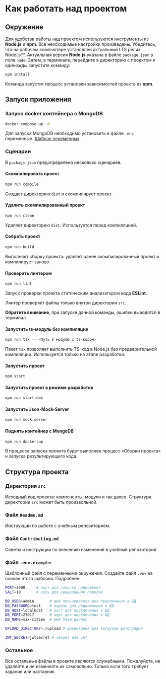 # Как работать над проектом

## Окружение

Для удобства работы над проектом используются инструменты из **Node.js** и **npm**. Все необходимые настройки произведены. Убедитесь, что на рабочем компьютере установлен актуальный LTS релиз Node.js**. Актуальная версия **Node.js** указана в файле `package.json` в поле `node`. Затем, в терминале, перейдите в директорию с проектом и _единожды_ запустите команду:

```bash
npm install
```
Команда запустит процесс установки зависимостей проекта из **npm**.

## Запуск приложения

### Запуск docker контейнера с MongoDB

```bash
docker compose up -d
```

Для запуска MongoDB необходимо установить в файле `.env` переменные. [Шаблон переменных](#env-example).

### Сценарии

В `package.json` предопределено несколько сценариев.

#### Скомпилировать проект

```bash
npm run compile
```

Создаст директорию `dist` и скомпилирует проект.

#### Удалить скомпилированный проект

```bash
npm run clean
```

Удаляет директорию `dist`. Используется перед компиляцией.

#### Собрать проект

```bash
npm run build
```

Выполняет сборку проекта: удаляет ранее скомпилированный проект и компилирует заново.

#### Проверить линтером

```bash
npm run lint
```

Запуск проверки проекта статическим анализатором кода **ESLint**.

Линтер проверяет файлы только внутри директории `src`.

**Обратите внимание**, при запуске данной команды, ошибки выводятся в терминал.

#### Запустить ts-модуль без компиляции

```bash
npm run tsx -- <Путь к модулю с ts-кодом>
```

Пакет `tsx` позволяет выполнить TS-код в Node.js без предварительной компиляции. Используется только на этапе разработки.

#### Запустить проект

```bash
npm start
```

#### Запустить проект в режиме разработки

```bash
npm run start:dev
```

#### Запустить Json-Mock-Server

```bash
npm run mock:server
```

#### Поднять контейнер с MongoDB

```bash
npm run docker:up
```

В процессе запуска проекта будет выполнен процесс «Сборки проекта» и запуска результирующего кода.

## Структура проекта

### Директория `src`

Исходный код проекта: компоненты, модули и так далее. Структура директории `src` может быть произвольной.

### Файл `Readme.md`

Инструкции по работе с учебным репозиторием.

### Файл `Contributing.md`

Советы и инструкции по внесению изменений в учебный репозиторий.

### Файл `.env.example` <div id="env-example"/>

Шаблонный файл с переменными окружения. Создайте файл `.env` на основе этого шаблона. Подробнее:

```bash
PORT=3000     # порт для запуска приложения
SALT=10       # соль для хеширования паролей

DB_USER=admin       # имя пользователя для подключения к БД
DB_PASSWORD=test    # пароль для подключения к БД
DB_HOST=localhost   # хост для подключения к БД
DB_PORT=27017       # порт для подключения к БД
DB_NAME=six-cities  # имя базы данных

UPLOAD_DIRECTORY=./upload # директория для загрузки фотографий

JWT_SECRET=jwtsecret # секрет для JWT
```

### Остальное

Все остальные файлы в проекте являются служебными. Пожалуйста, не удаляйте и не изменяйте их самовольно. Только если того требует задание или наставник.
